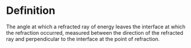 # Definition

The angle at which a refracted ray of energy leaves the interface at
which the refraction occurred, measured between the direction of the
refracted ray and perpendicular to the interface at the point of
refraction.
